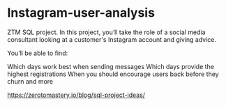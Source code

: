# Instagram-user-analysis
ZTM SQL project. In this project, you’ll take the role of a social media consultant looking at a customer's Instagram account and giving advice.

You’ll be able to find:

Which days work best when sending messages
Which days provide the highest registrations
When you should encourage users back before they churn and more

https://zerotomastery.io/blog/sql-project-ideas/
